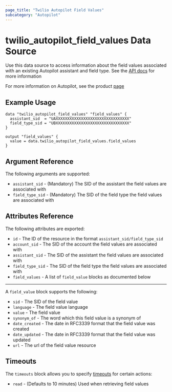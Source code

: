 ```yaml
---
page_title: "Twilio Autopilot Field Values"
subcategory: "Autopilot"
---
```


# twilio_autopilot_field_values Data Source

Use this data source to access information about the field values associated with an existing Autopilot assistant and field type. See the [API docs](https://www.twilio.com/docs/autopilot/api/field-value) for more information

For more information on Autopilot, see the product [page](https://www.twilio.com/autopilot)

## Example Usage

```hcl
data "twilio_autopilot_field_values" "field_values" {
  assistant_sid  = "UAXXXXXXXXXXXXXXXXXXXXXXXXXXXXXXXX"
  field_type_sid = "UBXXXXXXXXXXXXXXXXXXXXXXXXXXXXXXXX"
}

output "field_values" {
  value = data.twilio_autopilot_field_values.field_values
}
```

## Argument Reference

The following arguments are supported:

- `assistant_sid` - (Mandatory) The SID of the assistant the field values are associated with
- `field_type_sid` - (Mandatory) The SID of the field type the field values are associated with

## Attributes Reference

The following attributes are exported:

- `id` - The ID of the resource in the format `assistant_sid/field_type_sid`
- `account_sid` - The SID of the account the field values are associated with
- `assistant_sid` - The SID of the assistant the field values are associated with
- `field_type_sid` - The SID of the field type the field values are associated with
- `field_values` - A list of `field_value` blocks as documented below

---

A `field_value` block supports the following:

- `sid` - The SID of the field value
- `language` - The field value language
- `value` - The field value
- `synonym_of` - The word which this field value is a synonym of
- `date_created` - The date in RFC3339 format that the field value was created
- `date_updated` - The date in RFC3339 format that the field value was updated
- `url` - The url of the field value resource

## Timeouts

The `timeouts` block allows you to specify [timeouts](https://www.terraform.io/docs/configuration/resources.html#timeouts) for certain actions:

- `read` - (Defaults to 10 minutes) Used when retrieving field values
